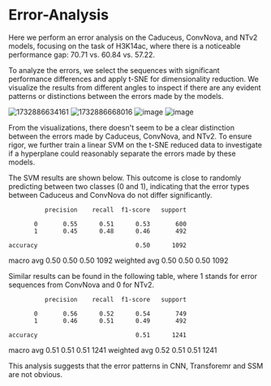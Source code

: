 # Error-Analysis
Here we perform an error analysis on the Caduceus, ConvNova, and NTv2 models, focusing on the task of H3K14ac, where there is a noticeable performance gap: 70.71 vs. 60.84 vs. 57.22.

To analyze the errors, we select the sequences with significant performance differences and apply t-SNE for dimensionality reduction. We visualize the results from different angles to inspect if there are any evident patterns or distinctions between the errors made by the models.

![1732886634161](https://github.com/user-attachments/assets/226dc70e-5a61-4db5-ab4c-a0e79dc9c0d7)
![1732886668016](https://github.com/user-attachments/assets/8f8dbcee-5f06-4910-bb68-9560aacffce8)
![image](https://github.com/user-attachments/assets/4b8d3467-1181-45bc-87e8-07ee3a635f01)
![image](https://github.com/user-attachments/assets/fc6a7c90-bcc2-4789-9f82-4bc797dd2479)




From the visualizations, there doesn't seem to be a clear distinction between the errors made by Caduceus, ConvNova, and NTv2. To ensure rigor, we further train a linear SVM on the t-SNE reduced data to investigate if a hyperplane could reasonably separate the errors made by these models.

The SVM results are shown below. This outcome is close to randomly predicting between two classes (0 and 1), indicating that the error types between Caduceus and ConvNova do not differ significantly.


              precision    recall  f1-score   support

           0       0.55      0.51      0.53       600
           1       0.45      0.48      0.46       492

    accuracy                           0.50      1092
   macro avg       0.50      0.50      0.50      1092
weighted avg       0.50      0.50      0.50      1092

Similar results can be found in the following table, where 1 stands for error sequences from ConvNova and 0 for NTv2.

              precision    recall  f1-score   support

           0       0.56      0.52      0.54       749
           1       0.46      0.51      0.49       492

    accuracy                           0.51      1241
   macro avg       0.51      0.51      0.51      1241
weighted avg       0.52      0.51      0.51      1241

This analysis suggests that the error patterns in CNN, Transforemr and SSM are not obvious.
